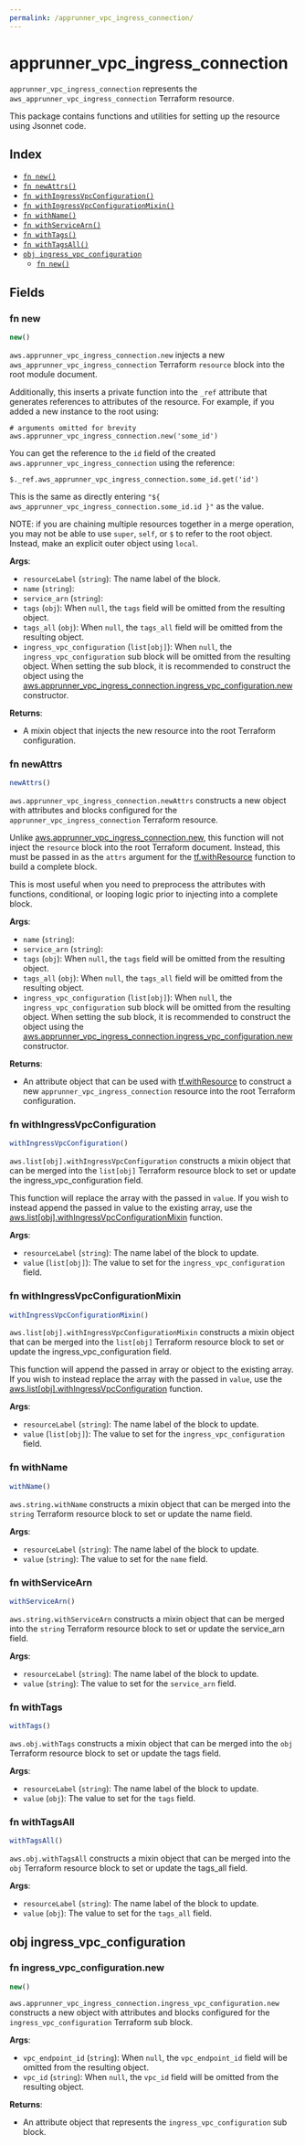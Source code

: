 ```yaml
---
permalink: /apprunner_vpc_ingress_connection/
---
```


# apprunner_vpc_ingress_connection

`apprunner_vpc_ingress_connection` represents the `aws_apprunner_vpc_ingress_connection` Terraform resource.



This package contains functions and utilities for setting up the resource using Jsonnet code.


## Index

* [`fn new()`](#fn-new)
* [`fn newAttrs()`](#fn-newattrs)
* [`fn withIngressVpcConfiguration()`](#fn-withingressvpcconfiguration)
* [`fn withIngressVpcConfigurationMixin()`](#fn-withingressvpcconfigurationmixin)
* [`fn withName()`](#fn-withname)
* [`fn withServiceArn()`](#fn-withservicearn)
* [`fn withTags()`](#fn-withtags)
* [`fn withTagsAll()`](#fn-withtagsall)
* [`obj ingress_vpc_configuration`](#obj-ingress_vpc_configuration)
  * [`fn new()`](#fn-ingress_vpc_configurationnew)

## Fields

### fn new

```ts
new()
```


`aws.apprunner_vpc_ingress_connection.new` injects a new `aws_apprunner_vpc_ingress_connection` Terraform `resource`
block into the root module document.

Additionally, this inserts a private function into the `_ref` attribute that generates references to attributes of the
resource. For example, if you added a new instance to the root using:

    # arguments omitted for brevity
    aws.apprunner_vpc_ingress_connection.new('some_id')

You can get the reference to the `id` field of the created `aws.apprunner_vpc_ingress_connection` using the reference:

    $._ref.aws_apprunner_vpc_ingress_connection.some_id.get('id')

This is the same as directly entering `"${ aws_apprunner_vpc_ingress_connection.some_id.id }"` as the value.

NOTE: if you are chaining multiple resources together in a merge operation, you may not be able to use `super`, `self`,
or `$` to refer to the root object. Instead, make an explicit outer object using `local`.

**Args**:
  - `resourceLabel` (`string`): The name label of the block.
  - `name` (`string`): 
  - `service_arn` (`string`): 
  - `tags` (`obj`):  When `null`, the `tags` field will be omitted from the resulting object.
  - `tags_all` (`obj`):  When `null`, the `tags_all` field will be omitted from the resulting object.
  - `ingress_vpc_configuration` (`list[obj]`):  When `null`, the `ingress_vpc_configuration` sub block will be omitted from the resulting object. When setting the sub block, it is recommended to construct the object using the [aws.apprunner_vpc_ingress_connection.ingress_vpc_configuration.new](#fn-apprunner_vpc_ingress_connectioningress_vpc_configurationnew) constructor.

**Returns**:
- A mixin object that injects the new resource into the root Terraform configuration.


### fn newAttrs

```ts
newAttrs()
```


`aws.apprunner_vpc_ingress_connection.newAttrs` constructs a new object with attributes and blocks configured for the `apprunner_vpc_ingress_connection`
Terraform resource.

Unlike [aws.apprunner_vpc_ingress_connection.new](#fn-apprunner_vpc_ingress_connectionnew), this function will not inject the `resource`
block into the root Terraform document. Instead, this must be passed in as the `attrs` argument for the
[tf.withResource](https://github.com/tf-libsonnet/core/tree/main/docs#fn-withresource) function to build a complete block.

This is most useful when you need to preprocess the attributes with functions, conditional, or looping logic prior to
injecting into a complete block.

**Args**:
  - `name` (`string`): 
  - `service_arn` (`string`): 
  - `tags` (`obj`):  When `null`, the `tags` field will be omitted from the resulting object.
  - `tags_all` (`obj`):  When `null`, the `tags_all` field will be omitted from the resulting object.
  - `ingress_vpc_configuration` (`list[obj]`):  When `null`, the `ingress_vpc_configuration` sub block will be omitted from the resulting object. When setting the sub block, it is recommended to construct the object using the [aws.apprunner_vpc_ingress_connection.ingress_vpc_configuration.new](#fn-apprunner_vpc_ingress_connectioningress_vpc_configurationnew) constructor.

**Returns**:
  - An attribute object that can be used with [tf.withResource](https://github.com/tf-libsonnet/core/tree/main/docs#fn-withresource) to construct a new `apprunner_vpc_ingress_connection` resource into the root Terraform configuration.


### fn withIngressVpcConfiguration

```ts
withIngressVpcConfiguration()
```

`aws.list[obj].withIngressVpcConfiguration` constructs a mixin object that can be merged into the `list[obj]`
Terraform resource block to set or update the ingress_vpc_configuration field.

This function will replace the array with the passed in `value`. If you wish to instead append the
passed in value to the existing array, use the [aws.list[obj].withIngressVpcConfigurationMixin](TODO) function.


**Args**:
  - `resourceLabel` (`string`): The name label of the block to update.
  - `value` (`list[obj]`): The value to set for the `ingress_vpc_configuration` field.


### fn withIngressVpcConfigurationMixin

```ts
withIngressVpcConfigurationMixin()
```

`aws.list[obj].withIngressVpcConfigurationMixin` constructs a mixin object that can be merged into the `list[obj]`
Terraform resource block to set or update the ingress_vpc_configuration field.

This function will append the passed in array or object to the existing array. If you wish
to instead replace the array with the passed in `value`, use the [aws.list[obj].withIngressVpcConfiguration](TODO)
function.


**Args**:
  - `resourceLabel` (`string`): The name label of the block to update.
  - `value` (`list[obj]`): The value to set for the `ingress_vpc_configuration` field.


### fn withName

```ts
withName()
```

`aws.string.withName` constructs a mixin object that can be merged into the `string`
Terraform resource block to set or update the name field.



**Args**:
  - `resourceLabel` (`string`): The name label of the block to update.
  - `value` (`string`): The value to set for the `name` field.


### fn withServiceArn

```ts
withServiceArn()
```

`aws.string.withServiceArn` constructs a mixin object that can be merged into the `string`
Terraform resource block to set or update the service_arn field.



**Args**:
  - `resourceLabel` (`string`): The name label of the block to update.
  - `value` (`string`): The value to set for the `service_arn` field.


### fn withTags

```ts
withTags()
```

`aws.obj.withTags` constructs a mixin object that can be merged into the `obj`
Terraform resource block to set or update the tags field.



**Args**:
  - `resourceLabel` (`string`): The name label of the block to update.
  - `value` (`obj`): The value to set for the `tags` field.


### fn withTagsAll

```ts
withTagsAll()
```

`aws.obj.withTagsAll` constructs a mixin object that can be merged into the `obj`
Terraform resource block to set or update the tags_all field.



**Args**:
  - `resourceLabel` (`string`): The name label of the block to update.
  - `value` (`obj`): The value to set for the `tags_all` field.


## obj ingress_vpc_configuration



### fn ingress_vpc_configuration.new

```ts
new()
```


`aws.apprunner_vpc_ingress_connection.ingress_vpc_configuration.new` constructs a new object with attributes and blocks configured for the `ingress_vpc_configuration`
Terraform sub block.



**Args**:
  - `vpc_endpoint_id` (`string`):  When `null`, the `vpc_endpoint_id` field will be omitted from the resulting object.
  - `vpc_id` (`string`):  When `null`, the `vpc_id` field will be omitted from the resulting object.

**Returns**:
  - An attribute object that represents the `ingress_vpc_configuration` sub block.
